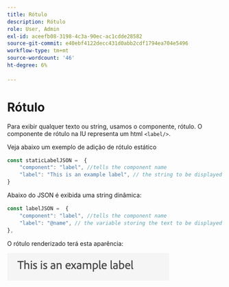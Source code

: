 ```yaml
---
title: Rótulo
description: Rótulo
role: User, Admin
exl-id: aceefb08-3198-4c3a-90ec-ac1cdde28582
source-git-commit: e40ebf4122decc431d0abb2cdf1794ea704e5496
workflow-type: tm+mt
source-wordcount: '46'
ht-degree: 6%

---
```


# Rótulo

Para exibir qualquer texto ou string, usamos o componente, rótulo.
O componente de rótulo na IU representa um html `<label/>`.

Veja abaixo um exemplo de adição de rótulo estático

```js title="staticLabel.js"
const staticLabelJSON =  {
    "component": "label", //tells the component name
    "label": "This is an example label", // the string to be displayed
}
```

Abaixo do JSON é exibida uma string dinâmica:

```js title="dynamicLabel.js"
const labelJSON =  {
    "component": "label", //tells the component name
    "label": "@name", // the variable storing the text to be displayed
},
```

O rótulo renderizado terá esta aparência:

![rótulo](./imgs/label.png "Rótulo")
